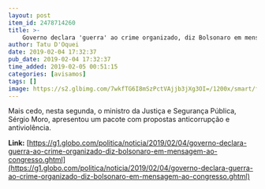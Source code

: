 ```yaml
---
layout: post
item_id: 2478714260
title: >-
    Governo declara 'guerra' ao crime organizado, diz Bolsonaro em mensagem ao Congresso
author: Tatu D'Oquei
date: 2019-02-04 17:32:37
pub_date: 2019-02-04 17:32:37
time_added: 2019-02-05 00:51:15
categories: [avisamos]
tags: []
image: https://s2.glbimg.com/7wkfTG6I8mSzPctVAjjb3jXg3OI=/1200x/smart/filters:cover():strip_icc()/s03.video.glbimg.com/x720/7353886.jpg
---
```


Mais cedo, nesta segunda, o ministro da Justiça e Segurança Pública, Sérgio Moro, apresentou um pacote com propostas anticorrupção e antiviolência.

**Link:** [https://g1.globo.com/politica/noticia/2019/02/04/governo-declara-guerra-ao-crime-organizado-diz-bolsonaro-em-mensagem-ao-congresso.ghtml](https://g1.globo.com/politica/noticia/2019/02/04/governo-declara-guerra-ao-crime-organizado-diz-bolsonaro-em-mensagem-ao-congresso.ghtml)


